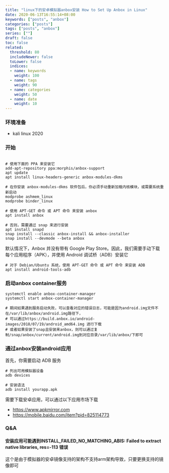 ```yaml
---
title: "linux下的安卓模拟器anbox安装 How to Set Up Anbox in Linux"
date: 2020-06-13T16:55:14+08:00
keywords: ["posts", "anbox"]
categories: ["posts"]
tags: ["posts", "anbox"]
series: [""]
draft: false
toc: false
related:
  threshold: 80
  includeNewer: false
  toLower: false
  indices:
  - name: keywords
    weight: 100
  - name: tags
    weight: 90
  - name: categories
    weight: 50
  - name: date
    weight: 10
---
```


### 环境准备
- kali linux 2020

### 开始
```shell script

# 使用下面的 PPA 来安装它
add-apt-repository ppa:morphis/anbox-support
apt update
apt install linux-headers-generic anbox-modules-dkms

# 在你安装 anbox-modules-dkms 软件包后，你必须手动重新加载内核模块，或需要系统重新启动
modprobe ashmem_linux
modprobe binder_linux

# 使用 APT-GET 命令 或 APT 命令 来安装 anbox
apt install anbox

# 否则，需要通过 snap 来进行安装
apt install snapd
snap install --classic anbox-install && anbox-installer
snap install --devmode --beta anbox
```

默认情况下，Anbox 并没有带有 Google Play Store。因此，我们需要手动下载每个应用程序（APK），并使用 Android 调试桥（ADB）安装它

```shell script
# 对于 Debian/Ubuntu 系统，使用 APT-GET 命令 或 APT 命令 来安装 ADB
apt install android-tools-adb
```

### 启动anbox container服务
```shell script
systemctl enable anbox-container-manager
systemctl start anbox-container-manager

# 期间如果遇到服务启动失败，可以查看对应的错误日志，可能是因为android.img文件不在/var/lib/anbox/android.img路径下，
# 可以通过https://build.anbox.io/android-images/2018/07/19/android_amd64.img 进行下载
# 或者如果安装了snap且安装来anbox，则可以通过复制/snap/anbox/current/android.img到对应目录/var/lib/anbox/下即可
```

### 通过anbox安装android应用
首先，你需要启动 ADB 服务
```shell script
# 列出可用模拟器设备
adb devices

# 安装语法
adb install yourapp.apk
```

需要下载安卓应用，可以通过以下应用市场下载

- https://www.apkmirror.com
- https://mobile.baidu.com/item?pid=825114773


### Q&A
#### 安装应用可能遇到INSTALL_FAILED_NO_MATCHING_ABIS: Failed to extract native libraries, res=-113 错误
这个是由于模拟器的安卓镜像支持的架构不支持arm架构导致，只要更换支持的镜像即可












